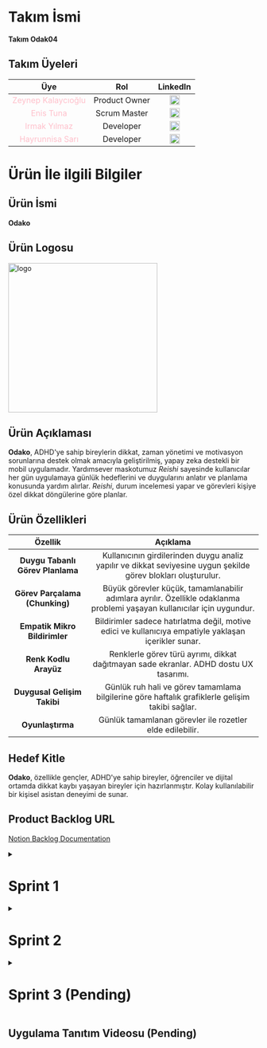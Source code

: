 # **Takım İsmi**
**Takım Odak04**

## **Takım Üyeleri**
| Üye | Rol | LinkedIn |
|:-------:| :-----:| :--------:|
| <a href="https://github.com/zeynepkalaycioglu" style="text-decoration:none; color:pink;">Zeynep Kalaycıoğlu</a> | Product Owner | [<img src="https://upload.wikimedia.org/wikipedia/commons/c/ca/LinkedIn_logo_initials.png" alt="LinkedIn" width="20"/>](https://www.linkedin.com/in/zeynep-kalaycioglu/) |
| <a href="https://github.com/zeynepkalaycioglu" style="text-decoration:none; color:pink;">Enis Tuna</a> | Scrum Master | [<img src="https://upload.wikimedia.org/wikipedia/commons/c/ca/LinkedIn_logo_initials.png" alt="LinkedIn" width="20"/>](https://www.linkedin.com/in/enistuna/) |
| <a href="https://github.com/Irmakyil" style="text-decoration:none; color:pink;">Irmak Yılmaz</a> | Developer | [<img src="https://upload.wikimedia.org/wikipedia/commons/c/ca/LinkedIn_logo_initials.png" alt="LinkedIn" width="20"/>](https://www.linkedin.com/in/yilmazirmak/) |
| <a href="https://github.com/hyrs049" style="text-decoration:none; color:pink;">Hayrunnisa Sarı</a> | Developer | [<img src="https://upload.wikimedia.org/wikipedia/commons/c/ca/LinkedIn_logo_initials.png" alt="LinkedIn" width="20"/>](https://www.linkedin.com/in/hayrunnisa-sar%C4%B1-a4a3aa29b?trk=contact-info) |

# **Ürün İle ilgili Bilgiler**
## **Ürün İsmi**
**Odako**

## **Ürün Logosu**
<img width="300" height="300" alt="logo" src="https://github.com/user-attachments/assets/02098571-a1f9-47b3-a531-6a836cd4cd6e" />

## **Ürün Açıklaması**
**Odako**, ADHD'ye sahip bireylerin dikkat, zaman yönetimi ve motivasyon sorunlarına destek olmak amacıyla geliştirilmiş, yapay zeka destekli bir mobil uygulamadır. Yardımsever maskotumuz *Reishi* sayesinde kullanıcılar her gün uygulamaya günlük hedeflerini ve duygularını anlatır ve planlama konusunda yardım alırlar. *Reishi*, durum incelemesi yapar ve görevleri kişiye özel dikkat döngülerine göre planlar.

## **Ürün Özellikleri**
| **Özellik** | **Açıklama** | 
|:-------:| :-----:|
| **Duygu Tabanlı Görev Planlama** | Kullanıcının girdilerinden duygu analiz yapılır ve dikkat seviyesine uygun şekilde görev blokları oluşturulur. | 
| **Görev Parçalama (Chunking)** | Büyük görevler küçük, tamamlanabilir adımlara ayrılır. Özellikle odaklanma problemi yaşayan kullanıcılar için uygundur. |
| **Empatik Mikro Bildirimler** | Bildirimler sadece hatırlatma değil, motive edici ve kullanıcıya empatiyle yaklaşan içerikler sunar. |
| **Renk Kodlu Arayüz** | Renklerle görev türü ayrımı, dikkat dağıtmayan sade ekranlar. ADHD dostu UX tasarımı. |
| **Duygusal Gelişim Takibi** | Günlük ruh hali ve görev tamamlama bilgilerine göre haftalık grafiklerle gelişim takibi sağlar. |
| **Oyunlaştırma** | Günlük tamamlanan görevler ile rozetler elde edilebilir. |

## **Hedef Kitle**
**Odako**, özellikle gençler, ADHD'ye sahip bireyler, öğrenciler ve dijital ortamda dikkat kaybı yaşayan bireyler için hazırlanmıştır. Kolay kullanılabilir bir kişisel asistan deneyimi de sunar.

## **Product Backlog URL**
[Notion Backlog Documentation](https://www.notion.so/22621a28ee5680bcb8dec59ebcd3ba30?v=22621a28ee56804ea835000cfb89769e&source=copy_link)

<details>
  <summary><h1>Sprint 1</h1></summary>
  
* ### **Sprint Notları**
  Product Backlog URL'a tıklanarak Notion üzerinden takip edilen görevlere göz atılabilir. 1. Sprintte yapılan her görevin açıklamaları görevin üstüne tıklandığında çıkan ekrandan incelenebilir. User Story'ler 1. sprintte teknik çalışmalar ve detaylara girilmediğinden yazılmamıştır. 2. ve 3. sprintte User Story'ler eklenecektir. 

  * **Sprint içinde tamamlanması tahmin edilen puan:** 100 puan

  * **Puan tamamlama mantığı:** Proje boyunca tamamlanması planlanan toplamda 300 puanlık görev bulunmaktadır. Her sprintte 100 puanlık görev tamamlanması yönünde karar alındı.

* ### **Backlog düzeni ve Story Seçimleri**
    Product backlog için Notion kullanılmıştır. Notion'da proje için bir Workspace açılmış ve her sprint için görevlerin yazılı olduğu 3 ayrı tablo hazırlanmıştır. Google Sheets kullanılarak Burndown Chart hazırlanmıştır.

<details>
  <summary><h2>Sprint 1 Çalışma Dökümantasyonları</h2></summary>
  
  ![dosya_1](https://github.com/user-attachments/assets/b2e9d9fd-f471-4534-9580-dfdd1b464d8b)
  1. [Gereksinim Analizi](https://github.com/Irmakyil/YZTA-Bootcamp/blob/main/Project%20Management%20Files/Sprint%201/YZTA-Bootcamp-GereksinimAnalizi.pdf)
  2. [Google Play Uygulama Araştırması ve Analizi](https://github.com/Irmakyil/YZTA-Bootcamp/blob/main/Project%20Management%20Files/Sprint%201/YZTA-Bootcamp-GooglePlayUygulama%20Ara%C5%9Ft%C4%B1rmas%C4%B1VeAnalizi.pdf)
     
</details>

<details>
  <summary><h2>Uygulama UI Navigasyon Şeması ve Test Demo Videosu</h2></summary>
  
  ![UI_navigasyon](https://github.com/user-attachments/assets/395ad34a-1b78-417b-b5d6-813b858b2a7d)
  1. [1. Demo_Video](https://github.com/user-attachments/assets/82fc1744-c4d9-43a1-bdd0-8fdcf7ec9b30)
  2. [2. Demo_Video](https://github.com/user-attachments/assets/05a6f66c-695b-44d6-9e34-ce3401b3b85f)

</details>     

<details>
  <summary><h2>Daily Scrum</h2></summary>
  
  Daily Scrum buluşmaları Whatsapp üzerinden yapılmıştır. Haftada 1-2 kez ise Google Meets üzerinden toplantı yaparak takım olarak proje hakkındaki ilerleme tartışılmış ve yeni planlar yapılmıştır.
  <img src="https://github.com/user-attachments/assets/df96e456-a848-4863-942c-38528cb4cda4">
  <img src="https://github.com/user-attachments/assets/d1a074b3-21d9-4409-95dd-a18c854df5e2">
  
</details>

<details>
  <summary><h2>Sprint 1 Tablosu Güncellemesi</h2></summary>
  
  ![backlog_sprint1](https://github.com/user-attachments/assets/ea6e6483-0a63-4724-84ef-43ee55eee2b2)

</details>

<details>
  <summary><h2>Sprint 1 Burndown Chart</h2></summary>
  
  ![Burn Down Chart - Sprint 1-1](https://github.com/user-attachments/assets/b1b00f90-7812-4d2e-9152-0a68a5ab990e)

</details>

* ### **Sprint Review**
  Başlangıçta proje fikri olarak eğitim teması üzerinden bir proje fikri yapma fikri Enis tarafından ortaya atılmıştır. Ancak daha sonraki toplantılarda ve beyin fırtınalarında bu fikrin kullanışlı olmayacağına karar verilmiş ve onun yerine sağlık alanında ADHD konusunda bir yapay zeka destekli mobil uygulama fikri Zeynep tarafından öne sürülmüş ve takımın ortak kararı ile bu konu hakkında proje yapılmasına karar verilmiştir. Birinci sprintte herkese görev dağılımı yapılmıştır. Birinci sprintte verilen karar üzerine Enis Scrum Master rolü ile dökümantasyonları, asistan ile görüşmeleri yapacak, Notion üzerinden görevleri ve takımı takip edecektir. ADHD konusunda teknik bilgi ve teknoloji araştırması ve yapay zeka entegrasyonunu yapacaktır. Zeynep, Product Owner olarak uygulamanın gidişatı ve geliştirilme süreçlerinde konsept kararları ve fikirleri almıştır. Uygulamanın sanat-tasarımı ve dizaynını Zeynep üstlenecektir. 1. sprintte de mockup dizaynlarını yapmıştır. Irmak ve Hayrünnisa birlikte Flutter kullanarak mobil uygulamanın hazırlanması ve kodlanması görevini almışlardır. Irmak ve Hayrünnisa, ayrı olarak bir demo geliştirip testler yürütmüşler ve sonuçları takımla paylaşmışlardır. Süreç içinde görevlerin değişebilmesi her zaman söz konusudur. 

* ### **Sprint Retrospective**
  * Geliştirilen mobil uygulama için takım olarak ortak verilen karar doğrulturusunda, işlevlerin ve özelliklerin yeterli sayıda tutulması ve uygulamaya gereğinden fazla özellik eklenmemesi projeyi zamanında bitirebilmek için kabul edilmiştir.
  * Whatsapp üzerinden iletişimde daha aktif olunmasına karar verilmiş ve ortak çalışma ortamı hazırlanması için takım motive edilmiştir.
  * Takımda aktif olmayan üye takımdan çıkarılmıştır.
  * Gelecek sprintlerde daha verimli çalışmak için söz verilmiştir.

</details>

<details>
  <summary><h1>Sprint 2</h1></summary>
  
* ### **Sprint Notları**
  Product Backlog URL'a tıklanarak Notion üzerinden takip edilen görevlere göz atılabilir. 2. Sprintte yapılan her görevin açıklamaları ve User Story'ler görevin üstüne tıklandığında çıkan ekrandan incelenebilir.

  * **Sprint içinde tamamlanması tahmin edilen puan:** 100 puan

  * **Puan tamamlama mantığı:** Proje boyunca tamamlanması planlanan toplamda 300 puanlık görev bulunmaktadır. Her sprintte 100 puanlık görev tamamlanması yönünde karar alındı.

* ### **Backlog düzeni ve Story Seçimleri**
    Product backlog için Notion kullanılmıştır. Notion'da 2. sprint için görevlerin yazılı olduğu tablo üzerinden proje gelişimi takip edilmiştir. Google Sheets kullanılarak Burndown Chart hazırlanmıştır. User Story'ler kullanıcıların deneyimleri tahmin edilerek yazılmıştır.

 <details>
  <summary><h2>Sprint 2 Çalışma Dökümantasyonları</h2></summary>

  ![dosya_2](https://github.com/user-attachments/assets/c682f87e-0be2-4d99-8e46-893aa9c8c5c4)
  <img width="1000" height="1500" alt="data_info_histogram" src="https://github.com/user-attachments/assets/884868d3-b08c-478f-99d7-6e809e3ef5af" />
  1. [ADHD Araştırması](https://github.com/Irmakyil/YZTA-Bootcamp/blob/main/Project%20Management%20Files/Sprint%202/Bootcamp%20-%20ADHD%20Ara%C5%9Ft%C4%B1rmas%C4%B1%20ve%20Genel%20Direktifler.pdf)
  2. [Uygulama Geliştirme Ana İlkeleri El Kitapçığı](https://github.com/Irmakyil/YZTA-Bootcamp/blob/main/Project%20Management%20Files/Sprint%202/Bootcamp%20-%20Uygulama%20Geli%C5%9Ftirme%20Ana%20%C4%B0lkeleri%20El%20Kitap%C3%A7%C4%B1%C4%9F%C4%B1.pdf)
  3. [Exploratory Data Analysis](https://github.com/Irmakyil/YZTA-Bootcamp/blob/main/Data%20Analysis/ADHD_EDA.ipynb)

</details>
  
<details>
  <summary><h2>Uygulama Konsept Çizimleri ve Maskot Çalışması</h2></summary>

  <img width="308" height="615" alt="app_design_1" src="https://github.com/user-attachments/assets/e73c761a-dcbd-4b32-b3cd-edf1913c457c" />
  <img alt="app_design_2" src="https://github.com/user-attachments/assets/a5b4f7c9-7217-44cb-9a8e-ae7900b73179" />
  <img width="2000" height="1600" alt="designs_2" src="https://github.com/user-attachments/assets/21621b00-604f-4cd7-b640-dddf988331f6" />

</details>
  
<details>
  <summary><h2>Daily Scrum</h2></summary>

  Daily Scrum buluşmaları Whatsapp üzerinden yapılmıştır. Haftada 1-2 kez ise Google Meets üzerinden toplantı yaparak takım olarak proje hakkındaki ilerleme tartışılmıştır.

  <img width="2000" height="1600" alt="daily_scrum_2" src="https://github.com/user-attachments/assets/2c2683ac-1d3f-4651-9051-2bc1ec3b84ee" />
  <img width="1920" height="1080" alt="sprint2_meets" src="https://github.com/user-attachments/assets/2366d30a-1ac5-4feb-be67-d090cca9515d" />

  
</details>

<details>
  <summary><h2>Sprint 2 Tablosu Güncellemesi</h2></summary>

  <img width="1600" height="900" alt="backlog_sprint2" src="https://github.com/user-attachments/assets/5c1ae5bb-507f-406b-8f92-a68038c57169" />

</details>

<details>
  <summary><h2>Sprint 2 Burndown Chart</h2></summary>

  <img width="2947" height="898" alt="Burn Down Chart - Sprint 2-1" src="https://github.com/user-attachments/assets/7ea731b3-f8d7-4ab5-9a56-2a32bca55ae5" />

</details>

* ### **Sprint Review**
  * Sprint 2'de takım olarak daha verimli çalışılmış ve uygulamanın ilk versiyonu ortaya çıkmıştır. Bu süreçte Zeynep gerekli artwork'ler ve görsel grafikler üzerinde, Enis projenin ilerleyişi, ADHD araştırması ve yapay zeka konusunda, Irmak veritabanı konusunda, Irmak ve Hayrünnisa mobil uygulamanın sayfalarının geliştirilmesi ve hazırlanmasında çalışmıştır. Gelecek Sprint'te uygulamaya yeni fonksiyonların eklenmesi ve uygulamanın düzenlenmesi/cilalanması hakkında planlar yapılmıştır.

* ### **Sprint Retrospective**
  * Sprint 2, takım olarak verimli bir ilerleme kaydettiğimiz bir süreç olmuştur. Uygulamanın genel iskeleti hazırlanmıştır.
  * Sesli girdi desteği STT servisinin paralı olmasından dolayı rafa kaldırılmıştır. Bir alternatif bulunana kadar bu özellik kullanılmayacaktır.
  * Yapay zeka entegrasyonu konusunda kullanılmak üzere planlanan Google Cloud Platform (GCP), yaşanılan teknik zorluklar ve kalan Bootcamp zamanının kısıtlayıcılığından dolayı Flutter uygulamasında koda tam manasıyla entegre edilememiştir. Direkt API anahtarı kullanılmaya karar verilmiştir.

</details>

<details>
  <summary><h1>Sprint 3 (Pending)</h1></summary>
  
* ### **Sprint Notları**
  Product Backlog URL'a tıklanarak Notion üzerinden takip edilen görevlere göz 
atılabilir. 3. Sprintte yapılan her görevin açıklamaları ve User Story'ler görevin 
üstüne tıklandığında çıkan ekrandan incelenebilir.

  * **Sprint içinde tamamlanması tahmin edilen puan:** 100 puan

  * **Puan tamamlama mantığı:** Proje boyunca tamamlanması planlanan toplamda 300 
puanlık görev bulunmaktadır. Her sprintte 100 puanlık görev tamamlanması yönünde 
karar alındı.

* ### **Backlog düzeni ve Story Seçimleri**
    Product backlog için Notion kullanılmıştır. Notion'da 3. sprint için görevlerin 
yazılı olduğu tablo üzerinden proje gelişimi takip edilmiştir. Google Sheets 
kullanılarak Burndown Chart hazırlanmıştır. User Story'ler kullanıcıların 
deneyimleri tahmin edilerek yazılmıştır.

 <details>
  <summary><h2>Sprint 3 Çalışma Dökümantasyonları (?)</h2></summary>

  (in progress)

</details>
  
<details>
  <summary><h2>Uygulamanın Son Hali</h2></summary>

  (in progress)

</details>
  
<details>
  <summary><h2>Daily Scrum</h2></summary>

  Daily Scrum buluşmaları Whatsapp üzerinden yapılmıştır. Haftada 1-2 kez ise Google 
Meets üzerinden toplantı yaparak takım olarak proje hakkındaki ilerleme 
tartışılmıştır.

  (in progress)
  (in progress)
  
</details>

<details>
  <summary><h2>Sprint 3 Tablosu Güncellemesi</h2></summary>

  (in progress)

</details>

<details>
  <summary><h2>Sprint 3 Burndown Chart</h2></summary>

  (in progress)

</details>

* ### **Sprint Review**
  * Sprint 3'de (in progress)


* ### **Sprint Retrospective**
  * (in progress)
  * (in progress)

</details>


## **Uygulama Tanıtım Videosu (Pending)**














